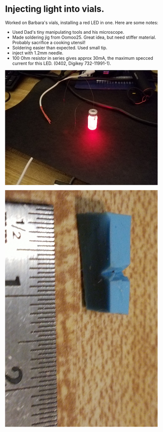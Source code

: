 # Injecting light into vials.  

Worked on Barbara's vials, installing a red LED in one.  Here are some notes:
 * Used Dad's tiny manipulating tools and his microscope.
 * Made soldering jig from Oomoo25. Great idea, but need stiffer material.  Probably sacrifice a cooking utensil!
 * Soldering easier than expected.  Used small tip.
 * inject with 1.2mm needle.
 * 100 Ohm resistor in series gives approx 30mA, the maximum specced current for this LED. (0402, Digikey 732-11991-1).
 
![LED in vial](./vial_led.jpg)


![solder jig](./solder_jig.jpg)
